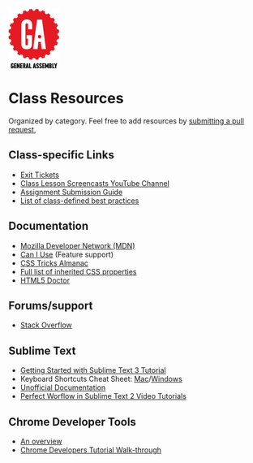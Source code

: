 ![General Assembly](images/icons/ga.png)

# Class Resources
Organized by category. Feel free to add resources by [submitting a pull request](https://github.com/blog/1946-create-pull-requests-with-github-for-mac),

## Class-specific Links
- [Exit Tickets](https://docs.google.com/forms/d/1ulQq_F6q_dMIOxsnmWE-nHJrJJ-Q3mNDQ2ubmDkht24/viewform?c=0&w=1)
- [Class Lesson Screencasts YouTube Channel](https://www.youtube.com/playlist?list=PLLtA4cQ4U6QRG5Ay9M9jqGJHaLtBsul1u)
- [Assignment Submission Guide](assignment-submission.md)
- [List of class-defined best practices](best-practices.md)

## Documentation
- [Mozilla Developer Network (MDN)](https://developer.mozilla.org/en-US/)
- [Can I Use](http://caniuse.com/) (Feature support)
- [CSS Tricks Almanac](https://css-tricks.com/almanac/)
- [Full list of inherited CSS properties](inherited-css-properties.md)
- [HTML5 Doctor](http://html5doctor.com/)

## Forums/support
- [Stack Overflow](http://stackoverflow.com/)

## Sublime Text
- [Getting Started with Sublime Text 3 Tutorial](https://blog.generalassemb.ly/sublime-text-3-tips-tricks-shortcuts/)
- Keyboard Shortcuts Cheat Sheet: [Mac](http://docs.sublimetext.info/en/latest/reference/keyboard_shortcuts_osx.html)/[Windows](http://docs.sublimetext.info/en/latest/reference/keyboard_shortcuts_win.html)
- [Unofficial Documentation](http://docs.sublimetext.info/en/latest/index.html)
- [Perfect Worflow in Sublime Text 2 Video Tutorials](https://code.tutsplus.com/courses/perfect-workflow-in-sublime-text-2)

## Chrome Developer Tools
- [An overview](https://developer.chrome.com/devtools)
- [Chrome Developers Tutorial Walk-through](https://developers.google.com/web/tools/chrome-devtools/iterate/inspect-styles/basics?hl=en)
